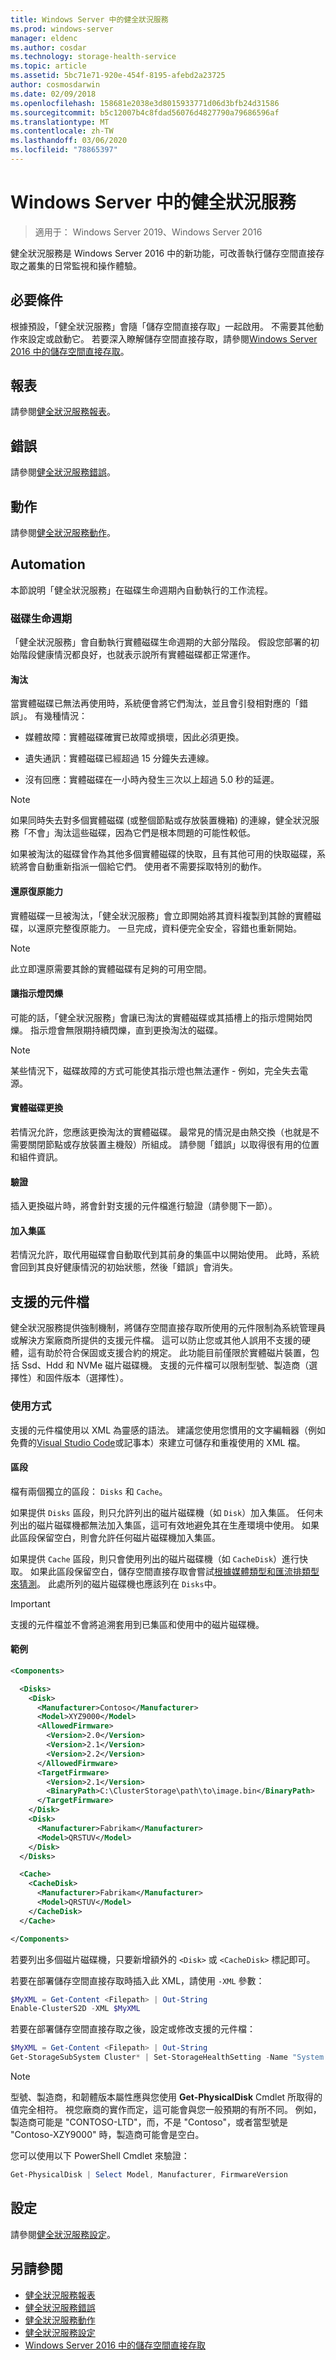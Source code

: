 ```yaml
---
title: Windows Server 中的健全狀況服務
ms.prod: windows-server
manager: eldenc
ms.author: cosdar
ms.technology: storage-health-service
ms.topic: article
ms.assetid: 5bc71e71-920e-454f-8195-afebd2a23725
author: cosmosdarwin
ms.date: 02/09/2018
ms.openlocfilehash: 158681e2038e3d8015933771d06d3bfb24d31586
ms.sourcegitcommit: b5c12007b4c8fdad56076d4827790a79686596af
ms.translationtype: MT
ms.contentlocale: zh-TW
ms.lasthandoff: 03/06/2020
ms.locfileid: "78865397"
---
```

# <a name="health-service-in-windows-server"></a>Windows Server 中的健全狀況服務

> 適用于： Windows Server 2019、Windows Server 2016

健全狀況服務是 Windows Server 2016 中的新功能，可改善執行儲存空間直接存取之叢集的日常監視和操作體驗。

## <a name="prerequisites"></a>必要條件  

根據預設，「健全狀況服務」會隨「儲存空間直接存取」一起啟用。 不需要其他動作來設定或啟動它。 若要深入瞭解儲存空間直接存取，請參閱[Windows Server 2016 中的儲存空間直接存取](../storage/storage-spaces/storage-spaces-direct-overview.md)。  

## <a name="reports"></a>報表

請參閱[健全狀況服務報表](health-service-reports.md)。

## <a name="faults"></a>錯誤

請參閱[健全狀況服務錯誤](health-service-faults.md)。

## <a name="actions"></a>動作

請參閱[健全狀況服務動作](health-service-actions.md)。

## <a name="automation"></a>Automation  

本節說明「健全狀況服務」在磁碟生命週期內自動執行的工作流程。  

### <a name="disk-lifecycle"></a>磁碟生命週期   

「健全狀況服務」會自動執行實體磁碟生命週期的大部分階段。 假設您部署的初始階段健康情況都良好，也就表示說所有實體磁碟都正常運作。  

#### <a name="retirement"></a>淘汰  

當實體磁碟已無法再使用時，系統便會將它們淘汰，並且會引發相對應的「錯誤」。 有幾種情況：  

-   媒體故障：實體磁碟確實已故障或損壞，因此必須更換。  

-   遺失通訊：實體磁碟已經超過 15 分鐘失去連線。  

-   沒有回應：實體磁碟在一小時內發生三次以上超過 5.0 秒的延遲。  

>[!NOTE]
> 如果同時失去對多個實體磁碟 (或整個節點或存放裝置機箱) 的連線，健全狀況服務「不會」淘汰這些磁碟，因為它們是根本問題的可能性較低。  

如果被淘汰的磁碟曾作為其他多個實體磁碟的快取，且有其他可用的快取磁碟，系統將會自動重新指派一個給它們。 使用者不需要採取特別的動作。  

#### <a name="restoring-resiliency"></a>還原復原能力  

實體磁碟一旦被淘汰，「健全狀況服務」會立即開始將其資料複製到其餘的實體磁碟，以還原完整復原能力。 一旦完成，資料便完全安全，容錯也重新開始。  

>[!NOTE]
> 此立即還原需要其餘的實體磁碟有足夠的可用空間。  

#### <a name="blinking-the-indicator-light"></a>讓指示燈閃爍  

可能的話，「健全狀況服務」會讓已淘汰的實體磁碟或其插槽上的指示燈開始閃爍。 指示燈會無限期持續閃爍，直到更換淘汰的磁碟。  

>[!NOTE]
> 某些情況下，磁碟故障的方式可能使其指示燈也無法運作 - 例如，完全失去電源。  

#### <a name="physical-replacement"></a>實體磁碟更換  

若情況允許，您應該更換淘汰的實體磁碟。 最常見的情況是由熱交換（也就是不需要關閉節點或存放裝置主機殼）所組成。 請參閱「錯誤」以取得很有用的位置和組件資訊。  

#### <a name="verification"></a>驗證

插入更換磁片時，將會針對支援的元件檔進行驗證（請參閱下一節）。

#### <a name="pooling"></a>加入集區  

若情況允許，取代用磁碟會自動取代到其前身的集區中以開始使用。 此時，系統會回到其良好健康情況的初始狀態，然後「錯誤」會消失。  

## <a name="supported-components-document"></a>支援的元件檔  

健全狀況服務提供強制機制，將儲存空間直接存取所使用的元件限制為系統管理員或解決方案廠商所提供的支援元件檔。 這可以防止您或其他人誤用不支援的硬體，這有助於符合保固或支援合約的規定。 此功能目前僅限於實體磁片裝置，包括 Ssd、Hdd 和 NVMe 磁片磁碟機。 支援的元件檔可以限制型號、製造商（選擇性）和固件版本（選擇性）。

### <a name="usage"></a>使用方式  

支援的元件檔使用以 XML 為靈感的語法。 建議您使用您慣用的文字編輯器（例如免費的[Visual Studio Code](https://code.visualstudio.com/)或記事本）來建立可儲存和重複使用的 XML 檔。

#### <a name="sections"></a>區段

檔有兩個獨立的區段： `Disks` 和 `Cache`。

如果提供 `Disks` 區段，則只允許列出的磁片磁碟機（如 `Disk`）加入集區。 任何未列出的磁片磁碟機都無法加入集區，這可有效地避免其在生產環境中使用。 如果此區段保留空白，則會允許任何磁片磁碟機加入集區。

如果提供 `Cache` 區段，則只會使用列出的磁片磁碟機（如 `CacheDisk`）進行快取。 如果此區段保留空白，儲存空間直接存取會嘗試[根據媒體類型和匯流排類型來猜測](../storage/storage-spaces/understand-the-cache.md#cache-drives-are-selected-automatically)。 此處所列的磁片磁碟機也應該列在 `Disks`中。

>[!IMPORTANT]
> 支援的元件檔並不會將追溯套用到已集區和使用中的磁片磁碟機。  

#### <a name="example"></a>範例

```XML
<Components>

  <Disks>
    <Disk>
      <Manufacturer>Contoso</Manufacturer>
      <Model>XYZ9000</Model>
      <AllowedFirmware>
        <Version>2.0</Version>
        <Version>2.1</Version>
        <Version>2.2</Version>
      </AllowedFirmware>
      <TargetFirmware>
        <Version>2.1</Version>
        <BinaryPath>C:\ClusterStorage\path\to\image.bin</BinaryPath>
      </TargetFirmware>
    </Disk>
    <Disk>
      <Manufacturer>Fabrikam</Manufacturer>
      <Model>QRSTUV</Model>
    </Disk>
  </Disks>

  <Cache>
    <CacheDisk>
      <Manufacturer>Fabrikam</Manufacturer>
      <Model>QRSTUV</Model>
    </CacheDisk>
  </Cache>

</Components>

```

若要列出多個磁片磁碟機，只要新增額外的 `<Disk>` 或 `<CacheDisk>` 標記即可。

若要在部署儲存空間直接存取時插入此 XML，請使用 `-XML` 參數：

```PowerShell
$MyXML = Get-Content <Filepath> | Out-String  
Enable-ClusterS2D -XML $MyXML
```

若要在部署儲存空間直接存取之後，設定或修改支援的元件檔：

```PowerShell
$MyXML = Get-Content <Filepath> | Out-String  
Get-StorageSubSystem Cluster* | Set-StorageHealthSetting -Name "System.Storage.SupportedComponents.Document" -Value $MyXML  
```

>[!NOTE]
>型號、製造商，和韌體版本屬性應與您使用 **Get-PhysicalDisk** Cmdlet 所取得的值完全相符。 視您廠商的實作而定，這可能會與您一般預期的有所不同。 例如，製造商可能是 "CONTOSO-LTD"，而，不是 "Contoso"，或者當型號是 "Contoso-XZY9000" 時，製造商可能會是空白。  

您可以使用以下 PowerShell Cmdlet 來驗證：  

```PowerShell
Get-PhysicalDisk | Select Model, Manufacturer, FirmwareVersion  
```

## <a name="settings"></a>設定

請參閱[健全狀況服務設定](health-service-settings.md)。

## <a name="see-also"></a>另請參閱

- [健全狀況服務報表](health-service-reports.md)
- [健全狀況服務錯誤](health-service-faults.md)
- [健全狀況服務動作](health-service-actions.md)
- [健全狀況服務設定](health-service-settings.md)
- [Windows Server 2016 中的儲存空間直接存取](../storage/storage-spaces/storage-spaces-direct-overview.md)
